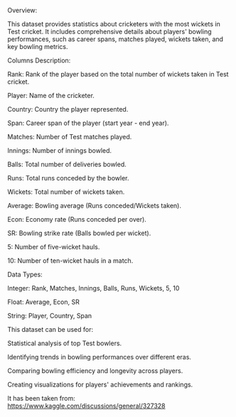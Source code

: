 Overview:

This dataset provides statistics about cricketers with the most wickets in Test cricket. It includes comprehensive details about players' bowling performances, such as career spans, matches played, wickets taken, and key bowling metrics.

Columns Description:

Rank: Rank of the player based on the total number of wickets taken in Test cricket.

Player: Name of the cricketer.

Country: Country the player represented.

Span: Career span of the player (start year - end year).

Matches: Number of Test matches played.

Innings: Number of innings bowled.

Balls: Total number of deliveries bowled.

Runs: Total runs conceded by the bowler.

Wickets: Total number of wickets taken.

Average: Bowling average (Runs conceded/Wickets taken).

Econ: Economy rate (Runs conceded per over).

SR: Bowling strike rate (Balls bowled per wicket).

5: Number of five-wicket hauls.

10: Number of ten-wicket hauls in a match.

Data Types:

Integer: Rank, Matches, Innings, Balls, Runs, Wickets, 5, 10

Float: Average, Econ, SR

String: Player, Country, Span

This dataset can be used for:

Statistical analysis of top Test bowlers.

Identifying trends in bowling performances over different eras.

Comparing bowling efficiency and longevity across players.

Creating visualizations for players' achievements and rankings.

It has been taken from: https://www.kaggle.com/discussions/general/327328
